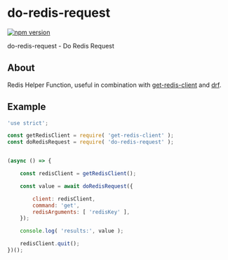 # do-redis-request 

[![npm version](https://badge.fury.io/js/do-redis-request.svg)](https://badge.fury.io/js/do-redis-request)

do-redis-request - Do Redis Request


## About

Redis Helper Function, useful in combination with [get-redis-client](https://github.com/bitcoin-api/get-redis-client) and [drf](https://github.com/bitcoin-api/drf).


## Example

```.js
'use strict';

const getRedisClient = require( 'get-redis-client' );
const doRedisRequest = require( 'do-redis-request' );


(async () => {

    const redisClient = getRedisClient();

    const value = await doRedisRequest({

        client: redisClient,
        command: 'get',
        redisArguments: [ 'redisKey' ],
    });

    console.log( 'results:', value );

    redisClient.quit();
})();
```